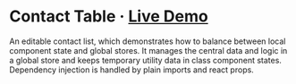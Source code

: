 # Contact Table · [Live Demo](https://RisingStack.github.io/react-easy-state/examples/contacts/build)

An editable contact list, which demonstrates how to balance between local component state and global stores. It manages the central data and logic in a global store and keeps temporary utility data in class component states. Dependency injection is handled by plain imports and react props.
